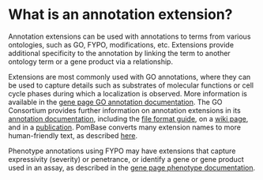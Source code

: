 # What is an annotation extension?
<!-- pombase_categories: Using Ontologies -->

Annotation extensions can be used with annotations to terms from various
ontologies, such as GO, FYPO, modifications, etc. Extensions provide
additional specificity to the annotation by linking the term to another
ontology term or a gene product via a relationship.

Extensions are most commonly used with GO annotations, where they can be
used to capture details such as substrates of molecular functions or
cell cycle phases during which a localization is observed. More
information is available in the [gene page GO annotation
documentation](/documentation/gene-page-gene-ontology). The GO
Consortium provides further information on annotation extensions in its
[annotation
documentation](http://geneontology.org/page/annotation-extension),
including the [file format
guide](http://www.geneontology.org/page/go-annotation-file-gaf-format-20),
on a [wiki
page](http://wiki.geneontology.org/index.php/Annotation_Extension), and
in a
[publication](http://www.biomedcentral.com/1471-2105/15/155/abstract).
PomBase converts many extension names to more human-friendly text, as
described
[here](/documentation/gene-page-annotation-extension-relation-display).

Phenotype annotations using FYPO may have extensions that capture
expressivity (severity) or penetrance, or identify a gene or gene
product used in an assay, as described in the [gene page phenotype
documentation](/documentation/gene-page-phenotypes).

